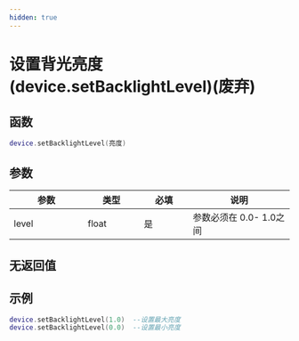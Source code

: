 ```yaml
---
hidden: true
---
```


# 设置背光亮度(device.setBacklightLevel)(废弃)

## 函数

```lua
device.setBacklightLevel(亮度)
```

## 参数

<table><thead><tr><th width="117">参数</th><th width="85">类型</th><th width="72">必填</th><th>说明</th></tr></thead><tbody><tr><td>level</td><td>float</td><td>是</td><td>参数必须在 0.0- 1.0之间</td></tr></tbody></table>

## 无返回值

## 示例

```lua
device.setBacklightLevel(1.0)  --设置最大亮度
device.setBacklightLevel(0.0)  --设置最小亮度
```
